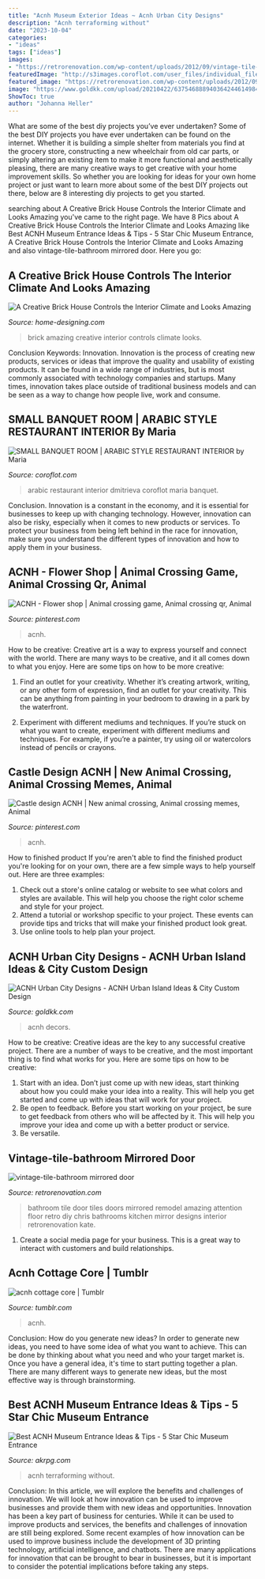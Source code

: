 ```yaml
---
title: "Acnh Museum Exterior Ideas ~ Acnh Urban City Designs"
description: "Acnh terraforming without"
date: "2023-10-04"
categories:
- "ideas"
tags: ["ideas"]
images:
- "https://retrorenovation.com/wp-content/uploads/2012/09/vintage-tile-bathroom.jpg"
featuredImage: "http://s3images.coroflot.com/user_files/individual_files/524227_x5xehkqyxtuy2ebwqkq5ruymk.png"
featured_image: "https://retrorenovation.com/wp-content/uploads/2012/09/vintage-tile-bathroom.jpg"
image: "https://www.goldkk.com/upload/20210422/6375468889403642446149840.png"
ShowToc: true
author: "Johanna Heller"
---
```



What are some of the best diy projects you’ve ever undertaken?
Some of the best DIY projects you have ever undertaken can be found on the internet. Whether it is building a simple shelter from materials you find at the grocery store, constructing a new wheelchair from old car parts, or simply altering an existing item to make it more functional and aesthetically pleasing, there are many creative ways to get creative with your home improvement skills. So whether you are looking for ideas for your own home project or just want to learn more about some of the best DIY projects out there, below are 8 interesting diy projects to get you started.

	

		
searching about A Creative Brick House Controls the Interior Climate and Looks Amazing you've came to the right page. We have 8 Pics about A Creative Brick House Controls the Interior Climate and Looks Amazing like Best ACNH Museum Entrance Ideas &amp; Tips - 5 Star Chic Museum Entrance, A Creative Brick House Controls the Interior Climate and Looks Amazing and also vintage-tile-bathroom mirrored door. Here you go:
		
    
## A Creative Brick House Controls The Interior Climate And Looks Amazing

<img loading=lazy src="http://cdn.home-designing.com/wp-content/uploads/2015/03/red-brick.jpg" onerror="this.onerror=null;this.src='https://tse2.mm.bing.net/th?id=OIP.rBmaTm-P74mIBjCz4PcRUwHaLI&amp;pid=15.1';" alt="A Creative Brick House Controls the Interior Climate and Looks Amazing">

_Source: home-designing.com_

>brick amazing creative interior controls climate looks. 

	

Conclusion
Keywords: Innovation.
Innovation is the process of creating new products, services or ideas that improve the quality and usability of existing products. It can be found in a wide range of industries, but is most commonly associated with technology companies and startups. Many times, innovation takes place outside of traditional business models and can be seen as a way to change how people live, work and consume.

    
## SMALL BANQUET ROOM | ARABIC STYLE RESTAURANT INTERIOR By Maria

<img loading=lazy src="http://s3images.coroflot.com/user_files/individual_files/524227_x5xehkqyxtuy2ebwqkq5ruymk.png" onerror="this.onerror=null;this.src='https://tse3.mm.bing.net/th?id=OIP.TkRkYSJBipEwFk7s_CQUEQHaHu&amp;pid=15.1';" alt="SMALL BANQUET ROOM | ARABIC STYLE RESTAURANT INTERIOR by Maria">

_Source: coroflot.com_

>arabic restaurant interior dmitrieva coroflot maria banquet. 

	

Conclusion.
Innovation is a constant in the economy, and it is essential for businesses to keep up with changing technology. However, innovation can also be risky, especially when it comes to new products or services. To protect your business from being left behind in the race for innovation, make sure you understand the different types of innovation and how to apply them in your business.

    
## ACNH - Flower Shop | Animal Crossing Game, Animal Crossing Qr, Animal

<img loading=lazy src="https://i.pinimg.com/736x/15/0f/01/150f0157231636abb989833fc8c37680.jpg" onerror="this.onerror=null;this.src='https://tse4.mm.bing.net/th?id=OIP.QwMgmSIgTcOymQDhGEr1gAHaEK&amp;pid=15.1';" alt="ACNH - Flower shop | Animal crossing game, Animal crossing qr, Animal">

_Source: pinterest.com_

>acnh. 

	

How to be creative:
Creative art is a way to express yourself and connect with the world. There are many ways to be creative, and it all comes down to what you enjoy. Here are some tips on how to be more creative:
1. Find an outlet for your creativity. Whether it’s creating artwork, writing, or any other form of expression, find an outlet for your creativity. This can be anything from painting in your bedroom to drawing in a park by the waterfront.

2. Experiment with different mediums and techniques. If you’re stuck on what you want to create, experiment with different mediums and techniques. For example, if you’re a painter, try using oil or watercolors instead of pencils or crayons.

    
## Castle Design ACNH | New Animal Crossing, Animal Crossing Memes, Animal

<img loading=lazy src="https://i.pinimg.com/736x/8c/97/dc/8c97dc7170f9b0fb60f5ebf35d02f32d.jpg" onerror="this.onerror=null;this.src='https://tse2.mm.bing.net/th?id=OIP.a0zjZ4_i4rRmaZ0v_-RdLQHaEK&amp;pid=15.1';" alt="Castle design ACNH | New animal crossing, Animal crossing memes, Animal">

_Source: pinterest.com_

>acnh. 

	

How to finished product
If you're aren't able to find the finished product you're looking for on your own, there are a few simple ways to help yourself out. Here are three examples: 
1. Check out a store's online catalog or website to see what colors and styles are available. This will help you choose the right color scheme and style for your project.
2. Attend a tutorial or workshop specific to your project. These events can provide tips and tricks that will make your finished product look great.
3. Use online tools to help plan your project.

    
## ACNH Urban City Designs - ACNH Urban Island Ideas &amp; City Custom Design

<img loading=lazy src="https://www.goldkk.com/upload/20210422/6375468889403642446149840.png" onerror="this.onerror=null;this.src='https://tse4.mm.bing.net/th?id=OIP.C4Q1vmD3bIMUPe4hwb7Q3wHaED&amp;pid=15.1';" alt="ACNH Urban City Designs - ACNH Urban Island Ideas &amp; City Custom Design">

_Source: goldkk.com_

>acnh decors. 

	

How to be creative:
Creative ideas are the key to any successful creative project. There are a number of ways to be creative, and the most important thing is to find what works for you. Here are some tips on how to be creative: 
1. Start with an idea. Don’t just come up with new ideas, start thinking about how you could make your idea into a reality. This will help you get started and come up with ideas that will work for your project. 
2. Be open to feedback. Before you start working on your project, be sure to get feedback from others who will be affected by it. This will help you improve your idea and come up with a better product or service. 
3. Be versatile.

    
## Vintage-tile-bathroom Mirrored Door

<img loading=lazy src="https://retrorenovation.com/wp-content/uploads/2012/09/vintage-tile-bathroom.jpg" onerror="this.onerror=null;this.src='https://tse4.mm.bing.net/th?id=OIP.msao5OYDg-on-i6E4WfTFAHaJ4&amp;pid=15.1';" alt="vintage-tile-bathroom mirrored door">

_Source: retrorenovation.com_

>bathroom tile door tiles doors mirrored remodel amazing attention floor retro diy chris bathrooms kitchen mirror designs interior retrorenovation kate. 

	

1. Create a social media page for your business. This is a great way to interact with customers and build relationships.

    
## Acnh Cottage Core | Tumblr

<img loading=lazy src="https://64.media.tumblr.com/1a841ee9dfffaabbb4c410d79aa8453f/c4332b9cae5db558-a5/s500x750/0897bd3d343ec3616c75d0069e9c4ca6cb35d24a.jpg" onerror="this.onerror=null;this.src='https://tse4.mm.bing.net/th?id=OIP.t8NfRvTIYIfMcQ56Rs-XbwHaEJ&amp;pid=15.1';" alt="acnh cottage core | Tumblr">

_Source: tumblr.com_

>acnh. 

	

Conclusion: How do you generate new ideas?
In order to generate new ideas, you need to have some idea of what you want to achieve. This can be done by thinking about what you need and who your target market is. Once you have a general idea, it's time to start putting together a plan. There are many different ways to generate new ideas, but the most effective way is through brainstorming.

    
## Best ACNH Museum Entrance Ideas &amp; Tips - 5 Star Chic Museum Entrance

<img loading=lazy src="https://www.akrpg.com/upload/20201113/6374086289458711769945091.png" onerror="this.onerror=null;this.src='https://tse4.mm.bing.net/th?id=OIP.2tlVNpx62D6Hs7rnGyYB4QHaEU&amp;pid=15.1';" alt="Best ACNH Museum Entrance Ideas &amp; Tips - 5 Star Chic Museum Entrance">

_Source: akrpg.com_

>acnh terraforming without. 

	

Conclusion: In this article, we will explore the benefits and challenges of innovation. We will look at how innovation can be used to improve businesses and provide them with new ideas and opportunities.
Innovation has been a key part of business for centuries. While it can be used to improve products and services, the benefits and challenges of innovation are still being explored. Some recent examples of how innovation can be used to improve business include the development of 3D printing technology, artificial intelligence, and chatbots. There are many applications for innovation that can be brought to bear in businesses, but it is important to consider the potential implications before taking any steps.

